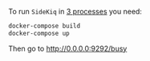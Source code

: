 To run `SideKiq` in <ins>3 processes</ins> you need:

```bash
docker-compose build
docker-compose up
```

Then go to http://0.0.0.0:9292/busy
